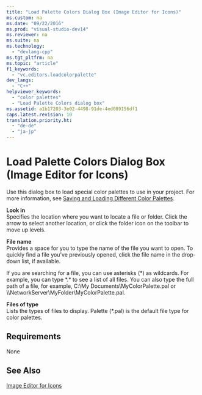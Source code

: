 ```yaml
---
title: "Load Palette Colors Dialog Box (Image Editor for Icons)"
ms.custom: na
ms.date: "09/22/2016"
ms.prod: "visual-studio-dev14"
ms.reviewer: na
ms.suite: na
ms.technology: 
  - "devlang-cpp"
ms.tgt_pltfrm: na
ms.topic: "article"
f1_keywords: 
  - "vc.editors.loadcolorpalette"
dev_langs: 
  - "C++"
helpviewer_keywords: 
  - "color palettes"
  - "Load Palette Colors dialog box"
ms.assetid: a1b17203-3e02-4498-91de-4ed089156df1
caps.latest.revision: 10
translation.priority.ht: 
  - "de-de"
  - "ja-jp"
---
```

# Load Palette Colors Dialog Box (Image Editor for Icons)
Use this dialog box to load special color palettes to use in your project. For more information, see [Saving and Loading Different Color Palettes](../vs140/saving-and-loading-different-color-palettes--image-editor-for-icons-.md).  
  
 **Look in**  
 Specifies the location where you want to locate a file or folder. Click the arrow to select another location, or click the folder icon on the toolbar to move up levels.  
  
 **File name**  
 Provides a space for you to type the name of the file you want to open. To quickly find a file you've previously opened, click the file name in the drop-down list, if available.  
  
 If you are searching for a file, you can use asterisks (*) as wildcards. For example, you can type \*.\* to see a list of all files. You can also type the full path of a file, for example, C:\My Documents\MyColorPalette.pal or \\\NetworkServer\MyFolder\MyColorPalette.pal.  
  
 **Files of type**  
 Lists the types of files to display. Palette (*.pal) is the default file type for color palettes.  
  
## Requirements  
 None  
  
## See Also  
 [Image Editor for Icons](../vs140/image-editor-for-icons.md)